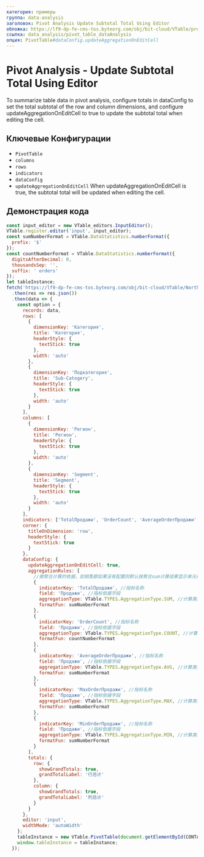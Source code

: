 ```yaml
---
категория: примеры
группа: data-analysis
заголовок: Pivot Analysis Update Subtotal Total Using Editor
обложка: https://lf9-dp-fe-cms-tos.byteorg.com/obj/bit-cloud/VTable/preview/pivot-analysis-updateTotalData.gif
ссылка: data_analysis/pivot_table_dataAnalysis
опция: PivotTable#dataConfig.updateAggregationOnEditCell
---
```


# Pivot Analysis - Update Subtotal Total Using Editor

To summarize table data in pivot analysis, configure totals in dataConfig to set the total subtotal of the row and column dimensions, and configure updateAggregationOnEditCell to true to update the subtotal total when editing the cell.

## Ключевые Конфигурации

- `PivotTable`
- `columns`
- `rows`
- `indicators`
- `dataConfig`
- `updateAggregationOnEditCell` When updateAggregationOnEditCell is true, the subtotal total will be updated when editing the cell.

## Демонстрация кода

```javascript livedemo template=vtable
const input_editor = new VTable_editors.InputEditor();
VTable.register.editor('input', input_editor);
const sumNumberFormat = VTable.DataStatistics.numberFormat({
  prefix: '$'
});
const countNumberFormat = VTable.DataStatistics.numberFormat({
  digitsAfterDecimal: 0,
  thousandsSep: '',
  suffix: ' orders'
});
let tableInstance;
fetch('https://lf9-dp-fe-cms-tos.byteorg.com/obj/bit-cloud/VTable/North_American_Superstore_data.json')
  .then(res => res.json())
  .then(data => {
    const option = {
      records: data,
      rows: [
        {
          dimensionKey: 'Категория',
          title: 'Категория',
          headerStyle: {
            textStick: true
          },
          width: 'auto'
        },
        {
          dimensionKey: 'Подкатегория',
          title: 'Sub-Catogery',
          headerStyle: {
            textStick: true
          },
          width: 'auto'
        }
      ],
      columns: [
        {
          dimensionKey: 'Регион',
          title: 'Регион',
          headerStyle: {
            textStick: true
          },
          width: 'auto'
        },
        {
          dimensionKey: 'Segment',
          title: 'Segment',
          headerStyle: {
            textStick: true
          },
          width: 'auto'
        }
      ],
      indicators: ['TotalПродажи', 'OrderCount', 'AverageOrderПродажи', 'MaxOrderПродажи', 'MinOrderПродажи'],
      corner: {
        titleOnDimension: 'row',
        headerStyle: {
          textStick: true
        }
      },
      dataConfig: {
        updateAggregationOnEditCell: true,
        aggregationRules: [
          //做聚合计算的依据，如销售额如果没有配置则默认按聚合sum计算结果显示单元格内容
          {
            indicatorKey: 'TotalПродажи', //指标名称
            field: 'Продажи', //指标依据字段
            aggregationType: VTable.TYPES.AggregationType.SUM, //计算类型
            formatFun: sumNumberFormat
          },
          {
            indicatorKey: 'OrderCount', //指标名称
            field: 'Продажи', //指标依据字段
            aggregationType: VTable.TYPES.AggregationType.COUNT, //计算类型
            formatFun: countNumberFormat
          },
          {
            indicatorKey: 'AverageOrderПродажи', //指标名称
            field: 'Продажи', //指标依据字段
            aggregationType: VTable.TYPES.AggregationType.AVG, //计算类型
            formatFun: sumNumberFormat
          },
          {
            indicatorKey: 'MaxOrderПродажи', //指标名称
            field: 'Продажи', //指标依据字段
            aggregationType: VTable.TYPES.AggregationType.MAX, //计算类型
            formatFun: sumNumberFormat
          },
          {
            indicatorKey: 'MinOrderПродажи', //指标名称
            field: 'Продажи', //指标依据字段
            aggregationType: VTable.TYPES.AggregationType.MIN, //计算类型
            formatFun: sumNumberFormat
          }
        ],
        totals: {
          row: {
            showGrandTotals: true,
            grandTotalLabel: '行总计'
          },
          column: {
            showGrandTotals: true,
            grandTotalLabel: '列总计'
          }
        }
      },
      editor: 'input',
      widthMode: 'autoWidth'
    };
    tableInstance = new VTable.PivotTable(document.getElementById(CONTAINER_ID), option);
    window.tableInstance = tableInstance;
  });
```
